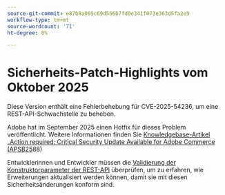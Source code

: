 ```yaml
---
source-git-commit: e87b8a085c69d556b7fd0e341f073e363d5fa2e9
workflow-type: tm+mt
source-wordcount: '71'
ht-degree: 0%

---
```

# Sicherheits-Patch-Highlights vom Oktober 2025

Diese Version enthält eine Fehlerbehebung für CVE-2025-54236, um eine REST-API-Schwachstelle zu beheben.

Adobe hat im September 2025 einen Hotfix für dieses Problem veröffentlicht. Weitere Informationen finden Sie [&#x200B; Knowledgebase-Artikel „Action required: Critical Security Update Available for Adobe Commerce (APSB25](https://experienceleague.adobe.com/de/docs/experience-cloud-kcs/kbarticles/ka-27397)88)<!-- AC-15379 -->

Entwicklerinnen und Entwickler müssen die [Validierung der Konstruktorparameter der REST-API](https://developer.adobe.com/commerce/php/development/components/web-api/services/#rest-api-constructor-parameter-validation) überprüfen, um zu erfahren, wie Erweiterungen aktualisiert werden können, damit sie mit diesen Sicherheitsänderungen konform sind.
